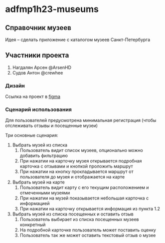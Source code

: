 # adfmp1h23-museums

## Справочник музеев
Идея – сделать приложение с каталогом музеев Санкт-Петербурга

## Участники проекта
1. Нагдалян Арсен @ArsenHD
2. Судов Антон @crewhee

### Дизайн
Ссылка на проект в [figma](https://www.figma.com/file/CuMvqwkkvbQMQTOOCkylVd/Museums-app?node-id=0%3A1&t=hbIxsp2YJ9kzG8CQ-1)

### Сценарий использования
Для пользователей предусмотрена минимальная регистрация (чтобы отслеживать отзывы и посещенные музеи)

Три основные сценария:
1. Выбрать музей из списка
    1. Пользователь видит список музеев, опционально можно добавить фильтрацию
    2. При нажатии на карточку музея открывается подробная карточка с отзывами и кнопкой проложить маршрут
    3. При нажатии на кнопку прокладывается маршрут от пользователя до музея и отображается на карте
2. Выбрать музей на карте
    1. Пользователь видит карту с его текущим расположением и отмеченными музеями
    2. При нажатии на музей показывается небольшая карточка с информацией
    3. При нажатии на карточку открывается информация из пункта 1.2
3. Выбрать музей из списка посещенных и оставить отзыв
    1. Пользователь выбирает из списка посещенных музеев конкретный
    2. На подробной карточке пользователь может поставить оценку
    3. Пользователь так же может оставить текстовый отзыв о музее